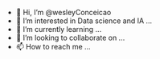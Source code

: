 - 👋 Hi, I’m @wesleyConceicao
- 👀 I’m interested in Data science and IA ...
- 🌱 I’m currently learning ...
- 💞️ I’m looking to collaborate on ...
- 📫 How to reach me ...


